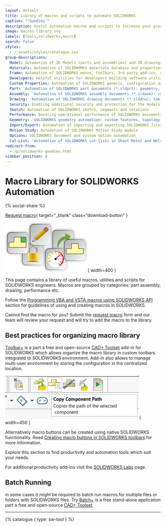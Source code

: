 ```yaml
---
layout: default
title: Library of macros and scripts to automate SOLIDWORKS
caption: "'Goodies'"
description: Useful automation macros and scripts to increase your productivity when working in SOLIDWORKS
image: macros-library.svg
labels: [tools,solidworks,macro]
search: false
styles:
  - /_assets/styles/catalogue.css
group-descriptions:
  Model: Automation of 3D Models (parts and assemblies) and 2D drawings
  Materials: Automation of SOLIDWORKS materials database and properties in parts
  Frame: Automation of SOLIDWORKS menus, toolbars, 3rd party add-ins, documents management
  Developers: Helpful utilities for developers building software utilizing SOLIDWORKS API
  Custom Properties: Automation of SOLIDWORKS generic, configuration and cut-list custom properties
  Part: 'Automation of SOLIDWORKS part documents (*.sldprt): geometry, feature tree'
  Assembly: 'Automation of SOLIDWORKS assembly documents (*.sldasm): components, mates'
  Drawing: 'Automation of SOLIDWORKS drawing documents (*.slddrw): tables, views, sheets'
  Security: Enabling additional security and protection for the models and applications using SOLIDWORKS API
  Sketch: Automation of SOLIDWORKS sketch, segments and relations
  Performance: Boosting operational performance of SOLIDWORKS documents and application
  Geometry: 'SOLIDWORKS geometry automation: custom features, topology optimization'
  Import/Export: Automation of importing and exporting SOLIDWORKS files to different formats
  Motion Study: Automation of SOLIDWORKS Motion Study module
  Options: SOLIDWORKS document and system option automation
  Cut-List: 'Automation of SOLIDWORKS cut-lists in Sheet Metal and Weldment parts and drawings'
redirect-from:
  - /p/solidworks-goodies.html
sidebar_position: 0
---
```

# Macro Library for SOLIDWORKS Automation
{% social-share %}

[Request macro](https://github.com/xarial/codestack/issues/new?labels=macro-request){ target="_blank" class="download-button" }

![SOLIDWORKS Macros Library](macros-library.svg){ width=400 }

This page contains a library of useful macros, utilities and scripts for SOLIDWORKS engineers. Macros are grouped by categories: part assembly, drawing, performance etc.

Follow the [Programming VBA and VSTA macros using SOLIDWORKS API](/docs/codestack/solidworks-api/getting-started/macros/) section for guidelines of using and creating macros in SOLIDWORKS.

Cannot find the macro for you? Submit the [request macro](https://github.com/xarial/codestack/issues/new?labels=macro-request) form and our team will review your request and will try to add the macro to the library.

## Best practices for organizing macro library

[Toolbar+](https://cadplus.xarial.com/toolbar/) is a part a free and open-source [CAD+ Toolset](https://cadplus.xarial.com/) add-in for SOLIDWORKS which allows organize the macro library in custom toolbars integrated to SOLIDWORKS environment. Add-in also allows to manage multi-user environment by storing the configuration in the centralized location.

![Custom macro buttons in the toolbar](macro-library-toolbar.png){ width=450 }

Alternatively macro buttons can be created using native SOLIDWORKS functionality. Read [Creating macro buttons in SOLIDWORKS toolbars](/docs/codestack/solidworks-api/getting-started/macros/macro-buttons/) for more information.

Explore this section to find productivity and automation tools which suit your needs.

For additional productivity add-ins visit the [SOLIDWORKS Labs](/docs/codestack/labs/solidworks/) page.

## Batch Running

in some cases it might be required to batch run macros for multiple files or folders with SOLIDWORKS files. Try [Batch+](https://cadplus.xarial.com/batch/) is a free stand-alone application part a free and open-source [CAD+ Toolset](https://cadplus.xarial.com/).

---
{% catalogue { type: sw-tool } %}
